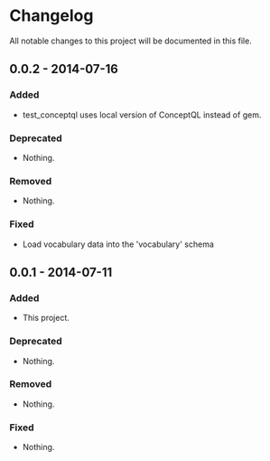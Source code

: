 # Changelog
All notable changes to this project will be documented in this file.

## 0.0.2 - 2014-07-16

### Added
- test_conceptql uses local version of ConceptQL instead of gem.

### Deprecated
- Nothing.

### Removed
- Nothing.

### Fixed
- Load vocabulary data into the 'vocabulary' schema


## 0.0.1 - 2014-07-11

### Added
- This project.

### Deprecated
- Nothing.

### Removed
- Nothing.

### Fixed
- Nothing.

